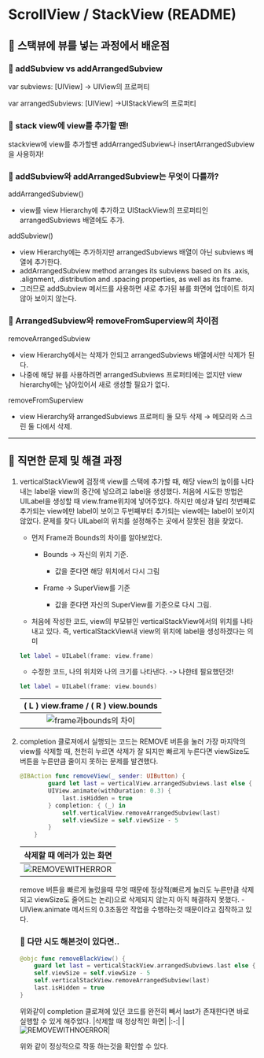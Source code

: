 # ScrollView / StackView (README)

## 📖 스택뷰에 뷰를 넣는 과정에서 배운점

### 🌳 addSubview vs addArrangedSubview

var subviews: [UIView] → UIView의 프로퍼티

var arrangedSubviews: [UIView] →UIStackView의 프로퍼티

### 🌳 stack view에 view를 추가할 땐!

stackview에 view를 추가할땐 addArrangedSubview나 insertArrangedSubview을 사용하자!

### 🌳 addSubview와 addArrangedSubview는 무엇이 다를까?

addArrangedSubview()

- view를 view Hierarchy에 추가하고 UIStackView의 프로퍼티인 arrangedSubviews 배열에도 추가.

addSubview()

- view Hierarchy에는 추가하지만 arrangedSubviews 배열이 아닌 subviews 배열에 추가한다.
- addArrangedSubview method arranges its subviews based on its .axis, .alignment, .distribution and .spacing properties, as well as its frame.
- 그러므로 addSubview 메서드를 사용하면 새로 추가된 뷰를 화면에 업데이트 하지 않아 보이지 않는다.

### 🌳 ArrangedSubview와 removeFromSuperview의 차이점

removeArrangedSubview

- view Hierarchy에서는 삭제가 안되고 arrangedSubviews 배열에서만 삭제가 된다.
- 나중에 해당 뷰를 사용하려면 arrangedSubviews 프로퍼티에는 없지만 view hierarchy에는 남아있어서 새로 생성할 필요가 없다.

removeFromSuperview

- view Hierarchy와 arrangedSubviews 프로퍼티 둘 모두 삭제 → 메모리와 스크린 둘 다에서 삭제.


---


## 📖 직면한 문제 및 해결 과정
1. verticalStackView에 검정색 view를 스택에 추가할 때, 해당 view의 높이를 나타내는 label을 view의 중간에 넣으려고 label을 생성했다. 처음에 시도한 방법은 UILabel을 생성할 때 view.frame위치에 넣어주었다. 하지만 예상과 달리 첫번째로 추가되는 view에만 label이 보이고 두번째부터 추가되는 view에는 label이 보이지 않았다. 문제를 찾다 UILabel의 위치를 설정해주는 곳에서 잘못된 점을 찾았다.

    - 먼저 Frame과 Bounds의 차이를 알아보았다.
        - Bounds → 자신의 위치 기준.
            - 값을 준다면 해당 위치에서 다시 그림

        - Frame → SuperView를 기준
            - 값을 준다면 자신의 SuperView를 기준으로 다시 그림.

    - 처음에 작성한 코드, view의 부모뷰인 verticalStackView에서의 위치를 나타내고 있다. 즉, verticalStackView내 view의 위치에 label을 생성하겠다는 의미
    ```swift
    let label = UILabel(frame: view.frame)
    ```
    - 수정한 코드, 나의 위치와 나의 크기를 나타낸다. -> 나한테 필요했던것!
    ```swift
    let label = UILabel(frame: view.bounds)
    ```
    

    |( L ) view.frame / ( R ) view.bounds|
    |:-:|
    |![frame과bounds의 차이](https://user-images.githubusercontent.com/40224884/182875892-19d2e63f-84b2-4ccf-8330-c6ae73a4fa13.gif)|
    
    

    
2. completion 클로져에서 실행되는 코드는 REMOVE 버튼을 눌러 가장 마지막의 view를 삭제할 때, 천천히 누르면 삭제가 잘 되지만 빠르게 누른다면 viewSize도 버튼을 누른만큼 줄이지 못하는 문제를 발견했다.
    ```swift
    @IBAction func removeView(_ sender: UIButton) {
            guard let last = verticalView.arrangedSubviews.last else { return }
            UIView.animate(withDuration: 0.3) {
                last.isHidden = true
            } completion: { (_) in
                self.verticalView.removeArrangedSubview(last)
                self.viewSize = self.viewSize - 5
            }   
        }
    ```
    |삭제할 때 에러가 있는 화면|
    |:-:|
    |![REMOVEWITHERROR](https://user-images.githubusercontent.com/40224884/182873390-a7efb16d-d269-403f-865e-30fc2268ad5b.gif)|

    
    remove 버튼을 빠르게 눌렀을때 무엇 때문에 정상적(빠르게 눌러도 누른만큼 삭제되고 viewSize도 줄어드는 논리)으로 삭제되지 않는지 아직 해결하지 못했다.
        - UIView.animate 메서드의 0.3초동안 작업을 수행하는것 때문이라고 짐작하고 있다.
    
    ### 🌳 다만 시도 해본것이 있다면..
    
    ```swift
    @objc func removeBlackView() {
        guard let last = verticalStackView.arrangedSubviews.last else { return }
        self.viewSize = self.viewSize - 5
        self.verticalStackView.removeArrangedSubview(last)
        last.isHidden = true
    }
    ```
    위와같이 completion 클로져에 있던 코드를 완전히 빼서 last가 존재한다면 바로 실행할 수 있게 해주었다.
    |삭제할 때 정상적인 화면|
    |:-:|
    |![REMOVEWITHNOERROR](https://user-images.githubusercontent.com/40224884/182873061-6cc0ef0c-cf48-46d1-88ba-2b268d4a6d50.gif)|
    
    위와 같이 정상적으로 작동 하는것을 확인할 수 있다.
